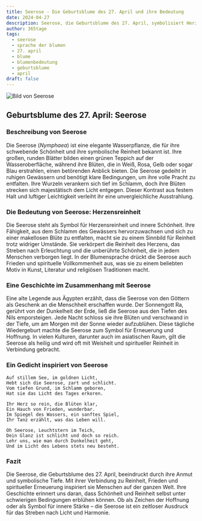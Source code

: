 ```yaml
---
title: Seerose - Die Geburtsblume des 27. April und ihre Bedeutung
date: 2024-04-27
description: Seerose, die Geburtsblume des 27. April, symbolisiert Herzensreinheit. Erfahre mehr über ihre Geschichte, Bedeutung und Symbolik in der Sprache der Blumen.
author: 365tage
tags:
  - seerose
  - sprache der blumen
  - 27. april
  - blume
  - blumenbedeutung
  - geburtsblume
  - april
draft: false
---
```


![Bild von Seerose](https://cdn.pixabay.com/photo/2023/05/21/01/27/waterlily-8007670_1280.jpg#center)

## Geburtsblume des 27. April: Seerose

### Beschreibung von Seerose

Die Seerose (_Nymphaea_) ist eine elegante Wasserpflanze, die für ihre schwebende Schönheit und ihre symbolische Reinheit bekannt ist. Ihre großen, runden Blätter bilden einen grünen Teppich auf der Wasseroberfläche, während ihre Blüten, die in Weiß, Rosa, Gelb oder sogar Blau erstrahlen, einen betörenden Anblick bieten. Die Seerose gedeiht in ruhigen Gewässern und benötigt klare Bedingungen, um ihre volle Pracht zu entfalten. Ihre Wurzeln verankern sich tief im Schlamm, doch ihre Blüten strecken sich majestätisch dem Licht entgegen. Dieser Kontrast aus festem Halt und luftiger Leichtigkeit verleiht ihr eine unvergleichliche Ausstrahlung.

### Die Bedeutung von Seerose: Herzensreinheit

Die Seerose steht als Symbol für Herzensreinheit und innere Schönheit. Ihre Fähigkeit, aus dem Schlamm des Gewässers hervorzuwachsen und sich zu einer makellosen Blüte zu entfalten, macht sie zu einem Sinnbild für Reinheit trotz widriger Umstände. Sie verkörpert die Reinheit des Herzens, das Streben nach Erleuchtung und die unberührte Schönheit, die in jedem Menschen verborgen liegt. In der Blumensprache drückt die Seerose auch Frieden und spirituelle Vollkommenheit aus, was sie zu einem beliebten Motiv in Kunst, Literatur und religiösen Traditionen macht.

### Eine Geschichte im Zusammenhang mit Seerose

Eine alte Legende aus Ägypten erzählt, dass die Seerose von den Göttern als Geschenk an die Menschheit erschaffen wurde. Der Sonnengott Ra, gerührt von der Dunkelheit der Erde, ließ die Seerose aus den Tiefen des Nils emporsteigen. Jede Nacht schloss sie ihre Blüten und verschwand in der Tiefe, um am Morgen mit der Sonne wieder aufzublühen. Diese tägliche Wiedergeburt machte die Seerose zum Symbol für Erneuerung und Hoffnung. In vielen Kulturen, darunter auch im asiatischen Raum, gilt die Seerose als heilig und wird oft mit Weisheit und spiritueller Reinheit in Verbindung gebracht.

### Ein Gedicht inspiriert von Seerose

```
Auf stillem See, im goldnen Licht,  
Hebt sich die Seerose, zart und schlicht.  
Vom tiefen Grund, im Schlamm geboren,  
Hat sie das Licht des Tages erkoren.  

Ihr Herz so rein, die Blüten klar,  
Ein Hauch von Frieden, wunderbar.  
Im Spiegel des Wassers, ein sanftes Spiel,  
Ihr Tanz erzählt, was das Leben will.  

Oh Seerose, Leuchtstern im Teich,  
Dein Glanz ist schlicht und doch so reich.  
Lehr uns, wie man durch Dunkelheit geht,  
Und im Licht des Lebens stets neu besteht.  
```

### Fazit

Die Seerose, die Geburtsblume des 27. April, beeindruckt durch ihre Anmut und symbolische Tiefe. Mit ihrer Verbindung zu Reinheit, Frieden und spiritueller Erneuerung inspiriert sie Menschen auf der ganzen Welt. Ihre Geschichte erinnert uns daran, dass Schönheit und Reinheit selbst unter schwierigen Bedingungen erblühen können. Ob als Zeichen der Hoffnung oder als Symbol für innere Stärke – die Seerose ist ein zeitloser Ausdruck für das Streben nach Licht und Harmonie.